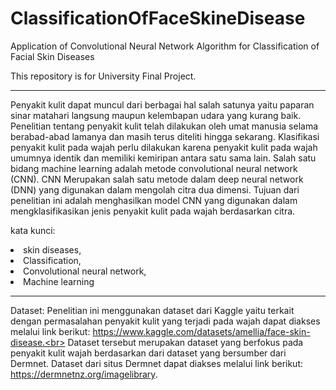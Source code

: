 # ClassificationOfFaceSkineDisease
Application of Convolutional Neural Network Algorithm for Classification of Facial Skin Diseases

This repository is for University Final Project.<hr>

Penyakit kulit dapat muncul dari berbagai hal salah satunya yaitu paparan sinar matahari langsung maupun kelembapan udara yang kurang baik. Penelitian tentang penyakit kulit telah dilakukan oleh umat manusia selama berabad-abad lamanya dan masih terus diteliti hingga sekarang. Klasifikasi penyakit kulit pada wajah perlu dilakukan karena penyakit kulit pada wajah umumnya identik dan memiliki kemiripan antara satu sama lain. Salah satu bidang machine learning adalah metode convolutional neural network (CNN). CNN Merupakan salah satu metode dalam deep neural network (DNN) yang digunakan dalam mengolah citra dua dimensi. Tujuan dari penelitian ini adalah menghasilkan model CNN yang digunakan dalam mengklasifikasikan jenis penyakit kulit pada wajah berdasarkan citra. 

kata kunci:
<li>skin diseases,
<li>Classification, 
<li>Convolutional neural network, 
<li>Machine learning<hr>

Dataset:
Penelitian ini menggunakan dataset dari Kaggle yaitu terkait dengan
permasalahan penyakit kulit yang terjadi pada wajah dapat diakses melalui link
berikut: https://www.kaggle.com/datasets/amellia/face-skin-disease.<br>
Dataset tersebut merupakan dataset yang berfokus pada penyakit kulit wajah
berdasarkan dari dataset yang bersumber dari Dermnet. Dataset dari situs
Dermnet dapat diakses melalui link berikut: https://dermnetnz.org/imagelibrary.
